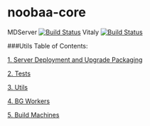 noobaa-core
===========

MDServer [![Build Status](http://13.66.231.72:8080/buildStatus/icon?job=MDserver)](http://13.66.231.72:8080/job/MDserver/)
Vitaly [![Build Status](http://13.66.231.72:8080/buildStatus/icon?job=vitaly)](http://13.66.231.72:8080/job/vitaly/)


###Utils Table of Contents:


[1. Server Deployment and Upgrade Packaging](https://github.com/noobaa/noobaa-core/blob/master/src/deploy/NVA_build/README.md)

[2. Tests](https://github.com/noobaa/noobaa-core/blob/master/src/test/README.md)

[3. Utils](https://github.com/noobaa/noobaa-core/blob/master/src/util/README.md)

[4. BG Workers](https://github.com/noobaa/noobaa-core/blob/master/src/bg_workers/README.md)

[5. Build Machines](https://github.com/noobaa/noobaa-core/wiki/Windows-Build-Machine-Cook-Book)

